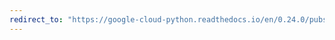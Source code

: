 ```yaml
---
redirect_to: "https://google-cloud-python.readthedocs.io/en/0.24.0/pubsub-subscription.html"
---
```

